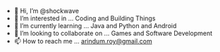 - 👋 Hi, I’m @shockwave
- 👀 I’m interested in ... Coding and Building Things
- 🌱 I’m currently learning ... Java and Python and Android
- 💞️ I’m looking to collaborate on ... Games and Software Development
- 📫 How to reach me ... arindum.roy@gmail.com

<!---
shockwave9999/shockwave9999 is a ✨ special ✨ repository because its `README.md` (this file) appears on your GitHub profile.
You can click the Preview link to take a look at your changes.
--->
